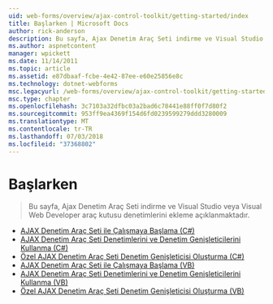 ```yaml
---
uid: web-forms/overview/ajax-control-toolkit/getting-started/index
title: Başlarken | Microsoft Docs
author: rick-anderson
description: Bu sayfa, Ajax Denetim Araç Seti indirme ve Visual Studio veya Visual Web Developer araç kutusu denetimlerini ekleme açıklanmaktadır.
ms.author: aspnetcontent
manager: wpickett
ms.date: 11/14/2011
ms.topic: article
ms.assetid: e87dbaaf-fcbe-4e42-87ee-e60e25856e8c
ms.technology: dotnet-webforms
msc.legacyurl: /web-forms/overview/ajax-control-toolkit/getting-started
msc.type: chapter
ms.openlocfilehash: 3c7103a32dfbc03a2bad6c78441e88ff0f7d80f2
ms.sourcegitcommit: 953ff9ea4369f154d6fd0239599279ddd3280009
ms.translationtype: MT
ms.contentlocale: tr-TR
ms.lasthandoff: 07/03/2018
ms.locfileid: "37368802"
---
```

<a name="getting-started"></a>Başlarken
====================
> Bu sayfa, Ajax Denetim Araç Seti indirme ve Visual Studio veya Visual Web Developer araç kutusu denetimlerini ekleme açıklanmaktadır.


- [AJAX Denetim Araç Seti ile Çalışmaya Başlama (C#)](get-started-with-the-ajax-control-toolkit-cs.md)
- [AJAX Denetim Araç Seti Denetimlerini ve Denetim Genişleticilerini Kullanma (C#)](using-ajax-control-toolkit-controls-and-control-extenders-cs.md)
- [Özel AJAX Denetim Araç Seti Denetim Genişleticisi Oluşturma (C#)](creating-a-custom-ajax-control-toolkit-control-extender-cs.md)
- [AJAX Denetim Araç Seti ile Çalışmaya Başlama (VB)](get-started-with-the-ajax-control-toolkit-vb.md)
- [AJAX Denetim Araç Seti Denetimlerini ve Denetim Genişleticilerini Kullanma (VB)](using-ajax-control-toolkit-controls-and-control-extenders-vb.md)
- [Özel AJAX Denetim Araç Seti Denetim Genişleticisi Oluşturma (VB)](creating-a-custom-ajax-control-toolkit-control-extender-vb.md)
